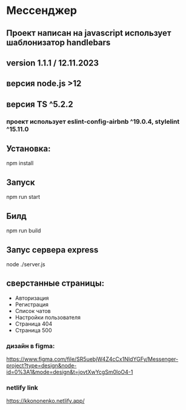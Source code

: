 # Мессенджер
## Проект написан на javascript использует шаблонизатор handlebars
## version 1.1.1 / 12.11.2023
## версия node.js >12
## версия TS ^5.2.2
### проект использует eslint-config-airbnb ^19.0.4, stylelint ^15.11.0

## Установка:
npm install

## Запуск
npm run start

## Билд
npm run build

## Запус сервера express
node ./server.js

## сверстанные страницы:
- Авторизация
- Регистрация
- Список чатов
- Настройки пользователя
- Страница 404
- Страница 500

### дизайн в figma:
https://www.figma.com/file/SR5uebjW4Z4cCx1NIdYGFy/Messenger-project?type=design&node-id=0%3A1&mode=design&t=jovtXwYcgSm0loO4-1

### netlify link
https://kkononenko.netlify.app/
